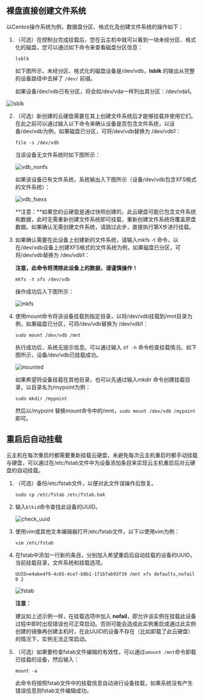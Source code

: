 ## 裸盘直接创建文件系统

以Centos操作系统为例，数据盘分区、格式化及创建文件系统的操作如下：

1. （可选）在控制台完成挂载后，您在云主机中就可以看到一块未经分区、格式化的磁盘，您可以通过如下命令来查看磁盘分区信息：

   `lsblk`

   如下图所示，未经分区、格式化的磁盘设备是/dev/vdb，**lsblk** 的输出从完整的设备路径中去掉了 `/dev/` 前缀。
   
   如果设备/dev/vdb已有分区，将会如/dev/vda一样列出其分区：/dev/vda1。

![lsblk](C:\Users\wangguanyang\Desktop\云硬盘挂载帮助文档用图\lsblk.PNG)

2. （可选）新创建的云硬盘需要在其上创建文件系统后才能够挂载并使用它们。在此之前可以通过输入以下命令来确认设备是否包含文件系统，以设备/dev/vdb为例，如果磁盘已分区，可将/dev/vdb替换为 /dev/vdb1：

   `file -s /dev/vdb`

   当该设备无文件系统时如下图所示：

   ![vdb_nonfs](C:\Users\wangguanyang\Desktop\云硬盘挂载帮助文档用图\vdb_nonfs.PNG)

   如果该设备已有文件系统，系统输出入下图所示（设备/dev/vdb包含XFS格式的文件系统）：

   ![vdb_fsexs](C:\Users\wangguanyang\Desktop\云硬盘挂载帮助文档用图\vdb_fsexs.PNG)

   **注意：**如果您的云硬盘是通过快照创建的，此云硬盘可能已包含文件系统和数据，此时无需重新创建文件系统即可挂载，重新创建文件系统将覆盖原盘数据。如果确认无需创建文件系统，请跳过此步，直接执行第X步进行挂载。

3. 如果确认需要在此设备上创建新的文件系统，请输入mkfs -t 命令，以在/dev/vdb设备上创建XFS格式的文件系统为例，如果磁盘已分区，可将/dev/vdb替换为 /dev/vdb1：

   **注意，此命令将清除此设备上的数据，请谨慎操作！**

   `mkfs -t xfs /dev/vdb`

   操作成功后入下图所示：

   ![mkfs](C:\Users\wangguanyang\Desktop\云硬盘挂载帮助文档用图\mkfs.PNG)

4. 使用mount命令将该设备挂载到指定目录，以将/dev/vdb挂载到/mnt目录为例，如果磁盘已分区，可将/dev/vdb替换为 /dev/vdb1：

   `sudo mount /dev/vdb /mnt`

   执行成功后，系统无提示信息。可以通过输入 `df -h` 命令检查挂载情况。如下图所示，设备/dev/vdb已挂载成功。

   ![mounted](C:\Users\wangguanyang\Desktop\云硬盘挂载帮助文档用图\mounted.PNG)

   如果希望将设备挂载在其他目录，也可以先通过输入mkdir 命令创建挂载目录，以目录名为/mypoint为例：

   `sudo mkdir /mypoint`

   然后以/mypoint 替换mount命令中的/mnt，`sudo mount /dev/vdb /mypoint`即可。

   

## 重启后自动挂载

云主机在每次重启时都需要重新挂载云硬盘，未避免每次云主机重启时都手动挂载与硬盘，可以通过在/etc/fstab文件中为设备添加条目来实现云主机重启后对云硬盘的自动挂载。

1. （可选）备份/etc/fstab文件，以便对此文件误操作后恢复。

   `sudo cp /etc/fstab /etc/fstab.bak`

2. 输入`blkid`命令查找此设备的UUID。

   ![check_uuid](C:\Users\wangguanyang\Desktop\云盘挂载帮助文档用图\check_uuid.PNG)

3. 使用vim或其他文本编辑器打开/etc/fstab文件，以下以使用vim为例：

   `vim /etc/fstab`

4. 在fstab中添加一行新的条目，分别加入希望重启后自动挂载的设备的UUID，当前挂载目录，文件系统和挂载选项。

   `UUID=e4abe4f9-4c65-4ce7-b8b1-171b7ab93f39 /mnt xfs defaults,nofail 0 2`

   ![fstab](C:\Users\wangguanyang\Desktop\云盘挂载帮助文档用图\fstab.PNG)

   **注意：**

   建议如上述示例一样，在挂载选项中加入 **nofail**，即允许该实例在挂载此设备过程中即时出现错误也可正常启动。否则可能会造成此实例重启或通过此实例创建的镜像再创建主机时，在此UUID的设备不存在（比如卸载了此云硬盘）的情况下，实例无法正常启动。

5. （可选）如果要检查fstab文件编辑的有效性，可以通过`umount /mnt`命令卸载已挂载的设备，然后输入：

   `mount -a`

   此命令将按照fstab文件中的挂载信息自动进行设备挂载，如果系统没有产生错误信息则fstab文件编辑成功。

